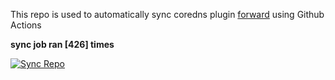 This repo is used to automatically sync coredns plugin [forward](https://github.com/QZLin/forward) using Github Actions

**sync job ran [426] times**

[![Sync Repo](https://github.com/QZLin/coredns-extract/actions/workflows/sync.yaml/badge.svg)](https://github.com/QZLin/coredns-extract/actions/workflows/sync.yaml)
